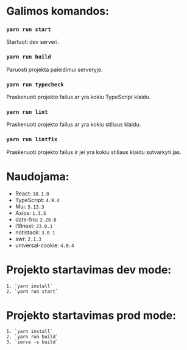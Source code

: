 # Galimos komandos:
### `yarn run start`
Startuoti dev serveri.


### `yarn run build`
Paruosti projekta paleidimui serveryje.

### `yarn run typecheck`
Praskenuoti projekto failus ar yra kokiu TypeScript klaidu.

### `yarn run lint`
Praskenuoti projekto failus ar yra kokiu stiliaus klaidu.

### `yarn run lintfix`
Praskenuoti projekto failus ir jei yra kokiu stiliaus klaidu sutvarkyti jas.

# Naudojama:
* React: `18.1.0`
* TypeScript: `4.9.4`
* Mui: `5.13.3`
* Axios: `1.3.5`
* date-fns: `2.28.0`
* i18next: `23.0.1`
* notistack: `3.0.1`
* swr: `2.1.3`
* universal-cookie: `4.0.4`


# Projekto startavimas dev mode:
    1. `yarn install`
    2. `yarn run start`

# Projekto startavimas prod mode:
    1. `yarn install`
    2. `yarn run build`
    3. `serve -s build`